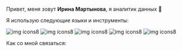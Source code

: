 Привет, меня зовут **Ирина Мартынова**, я аналитик данных 👋

Я использую следующие языки и инструменты:

![img icons8](https://github.com/user-attachments/assets/744f820e-9566-436a-9f2b-75023a21a8d2)
![img icons8](https://github.com/user-attachments/assets/d8a516fd-7400-4220-bce6-8c1a451e2b45)
![img icons8](https://github.com/user-attachments/assets/658b2f0c-c782-4499-a791-8659488ff937)
![img icons8](https://github.com/user-attachments/assets/c4e471f5-1ee4-4108-9e80-80f17577002d)
![img icons8](https://github.com/user-attachments/assets/ce6ad7d3-c2d1-4b78-b404-8060f17b1674)

Как со мной связаться:










<!--
**IrinaMartynova7388/IrinaMartynova7388** is a ✨ _special_ ✨ repository because its `README.md` (this file) appears on your GitHub profile.

Here are some ideas to get you started:

- 🔭 I’m currently working on ...
- 🌱 I’m currently learning ...
- 👯 I’m looking to collaborate on ...
- 🤔 I’m looking for help with ...
- 💬 Ask me about ...
- 📫 How to reach me: ...
- 😄 Pronouns: ...
- ⚡ Fun fact: ...
-->
